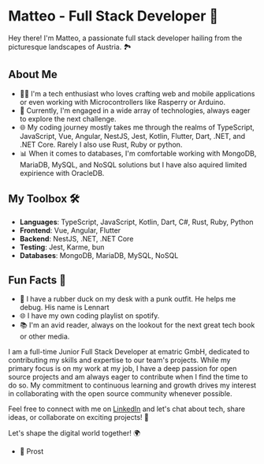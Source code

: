 # Matteo - Full Stack Developer 🚀

Hey there! I'm Matteo, a passionate full stack developer hailing from the picturesque landscapes of Austria. 🏞️

## About Me

- 🧑‍💻 I'm a tech enthusiast who loves crafting web and mobile applications or even working with Microcontrollers like Rasperry or Arduino.
- 💼 Currently, I'm engaged in a wide array of technologies, always eager to explore the next challenge.
- 🌐 My coding journey mostly takes me through the realms of TypeScript, JavaScript, Vue, Angular, NestJS, Jest, Kotlin, Flutter, Dart, .NET, and .NET Core. Rarely I also use Rust, Ruby or python.
- 📊 When it comes to databases, I'm comfortable working with MongoDB, MariaDB, MySQL, and NoSQL solutions but I have also aquired limited expirience with OracleDB.

## My Toolbox 🛠️

- **Languages**: TypeScript, JavaScript, Kotlin, Dart, C#, Rust, Ruby, Python
- **Frontend**: Vue, Angular, Flutter
- **Backend**: NestJS, .NET, .NET Core
- **Testing**: Jest, Karme, bun
- **Databases**: MongoDB, MariaDB, MySQL, NoSQL

## Fun Facts 🌟
- 🦆 I have a rubber duck on my desk with a punk outfit. He helps me debug. His name is Lennart
- 🌐 I have my own coding playlist on spotify.
- 📚 I'm an avid reader, always on the lookout for the next great tech book or other media.


I am a full-time Junior Full Stack Developer at ematric GmbH, dedicated to contributing my skills and expertise to our team's projects. While my primary focus is on my work at my job, I have a deep passion for open source projects and am always eager to contribute when I find the time to do so. My commitment to continuous learning and growth drives my interest in collaborating with the open source community whenever possible.

Feel free to connect with me on [LinkedIn](https://www.linkedin.com/in/matteo-juen-6050bb284/) and let's chat about tech, share ideas, or collaborate on exciting projects! 💬

Let's shape the digital world together! 🌍

- 🍺 Prost

